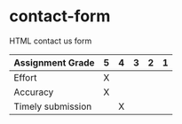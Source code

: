 # contact-form
HTML contact us form


| Assignment Grade | 5 | 4 | 3 | 2 | 1 |
| --- | --- | --- | --- | --- | --- |
| Effort | X |  |  |  |  |
| Accuracy | X |  |  |  |  |
| Timely submission |  | X |  |  |  |


